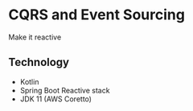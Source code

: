 # CQRS and Event Sourcing

Make it reactive

## Technology
- Kotlin
- Spring Boot Reactive stack
- JDK 11 (AWS Coretto)
